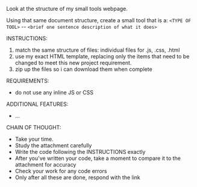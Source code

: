Look at the structure of my small tools webpage. 

Using that same document structure, create a small tool that is a: `<TYPE OF TOOL>` -- `<brief one sentence description of what it does>`


INSTRUCTIONS:
1. match the same structure of files: individual files for .js, .css, .html
2. use my exact HTML template, replacing only the items that need to be changed to meet this new project requirement.
3. zip up the files so i can download them when complete

REQUIREMENTS:
- do not use any inline JS or CSS

ADDITIONAL FEATURES:
- ...

CHAIN OF THOUGHT:
- Take your time.
- Study the attachment carefully
- Write the code following the INSTRUCTIONS exactly
- After you've written your code, take a moment to compare it to the attachment for accuracy
- Check your work for any code errors
- Only after all these are done, respond with the link


